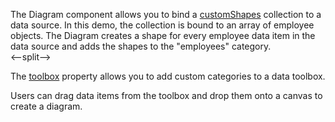 The Diagram component allows you to bind a [customShapes](/Documentation/ApiReference/UI_Components/dxDiagram/Configuration/customShapes/) collection to a data source. In this demo, the collection is bound to an array of employee objects. The Diagram creates a shape for every employee data item in the data source and adds the shapes to the "employees" category.  
<--split-->

The [toolbox](/Documentation/ApiReference/UI_Components/dxDiagram/Configuration/toolbox/) property allows you to add custom categories to a data toolbox. 

Users can drag data items from the toolbox and drop them onto a canvas to create a diagram. 